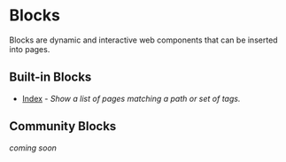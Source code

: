 # Blocks

Blocks are dynamic and interactive web components that can be inserted into pages.

## Built-in Blocks

- [Index](blocks/index) - *Show a list of pages matching a path or set of tags.*

## Community Blocks

*coming soon*